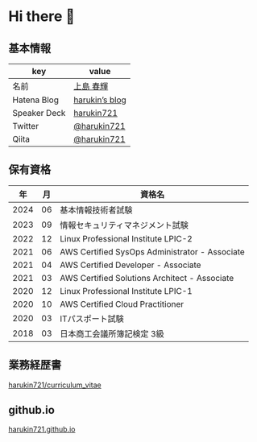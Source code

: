 # Hi there 👋

<!--
**harukin721/harukin721** is a ✨ _special_ ✨ repository because its `README.md` (this file) appears on your GitHub profile.

Here are some ideas to get you started:

- 🔭 I’m currently working on ...
- 🌱 I’m currently learning ...
- 👯 I’m looking to collaborate on ...
- 🤔 I’m looking for help with ...
- 💬 Ask me about ...
- 📫 How to reach me: ...
- 😄 Pronouns: ...
- ⚡ Fun fact: ...
-->

## 基本情報

|key|value|
|----|----|
|名前|[上島 春輝](https://www.wantedly.com/id/harukin721/)|
|Hatena Blog|[harukin’s blog](https://harukin721.hatenablog.com/)|
|Speaker Deck|[harukin721](https://speakerdeck.com/harukin721/)|
|Twitter| [@harukin721](https://twitter.com/harukin721/)|
|Qiita|[@harukin721](https://qiita.com/harukin721/)|

## 保有資格

|年|月|資格名|
|----|----|----|
|2024|06|基本情報技術者試験|
|2023|09|情報セキュリティマネジメント試験|
|2022|12|Linux Professional Institute LPIC-2|
|2021|06|AWS Certified SysOps Administrator - Associate|
|2021|04|AWS Certified Developer - Associate|
|2021|03|AWS Certified Solutions Architect - Associate|
|2020|12|Linux Professional Institute LPIC-1|
|2020|10|AWS Certified Cloud Practitioner|
|2020|03|ITパスポート試験|
|2018|03|日本商工会議所簿記検定 3級|

## 業務経歴書

[harukin721/curriculum_vitae](https://github.com/harukin721/curriculum_vitae)

## github.io

[harukin721.github.io](https://harukin721.github.io)
